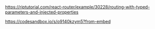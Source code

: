 https://riptutorial.com/react-router/example/30228/routing-with-typed-parameters-and-injected-properties

https://codesandbox.io/s/o9140kzym5?from-embed